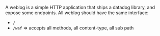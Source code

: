 A weblog is a simple HTTP application that ships a datadog library, and expose some endpoints. All weblog should have the same interface:

- `/`
- `/waf` => accepts all methods, all content-type, all sub path
